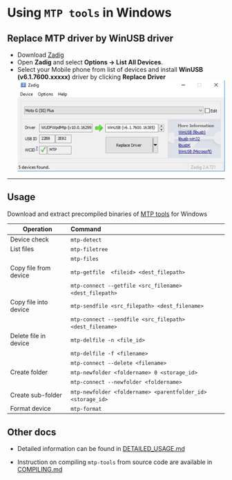 # Using `MTP tools` in Windows

## Replace MTP driver by WinUSB driver
- Download [Zadig](https://zadig.akeo.ie/)
- Open **Zadig** and select **Options &rarr; List All Devices**.
- Select your Mobile phone from list of devices and install **WinUSB (v6.1.7600.xxxxx)** driver by clicking **Replace Driver**
![Output](install_winusb_driver.png)

---

## Usage

Download and extract precompiled binaries of [MTP tools](https://github.com/jabezwinston/mtp-tools/releases/download/v1.1.18/mtp-tools_v1.1.18_win32.zip) for Windows

|         Operation        |   Command                                                   |
|--------------------------|:------------------------------------------------------------|
| Device check             | `mtp-detect`                                                |
| List files               | `mtp-filetree`                                              |
|                          | `mtp-files`                                                 |
| Copy file from device    | `mtp-getfile  <fileid> <dest_filepath>`                     |
|                          | `mtp-connect --getfile <src_filename> <dest_filepath>`      |
| Copy file into device    | `mtp-sendfile <src_filepath> <dest_filename>`               |
|                          | `mtp-connect --sendfile <src_filepath> <dest_filename>`     |
| Delete file in device    | `mtp-delfile -n <file_id>`                                  |
|                          | `mtp-delfile -f <filename>`                                 |
|                          | `mtp-connect --delete <filename>`                           |
| Create folder            | `mtp-newfolder <foldername> 0 <storage_id>`                 |
|                          | `mtp-connect --newfolder <foldername>`                      |
| Create sub-folder        | `mtp-newfolder <foldername> <parentfolder_id> <storage_id>` |
| Format device            | `mtp-format`                                                |

## Other docs

- Detailed information can be found in [DETAILED_USAGE.md](DETAILED_USAGE.md)

- Instruction on compiling `mtp-tools` from source code are available in [COMPILING.md](COMPILING.md)